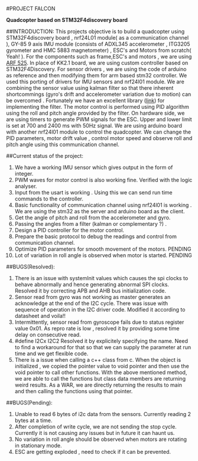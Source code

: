 #PROJECT FALCON

**Quadcopter based on STM32F4discovery board**

##INTRODUCTION:
This projects objective is to build a quadcopter using STM32F4discovery board , nrf24L01 module( as a communication channel ), GY-85 9 axis IMU module (consists of ADXL345 accelerometer , ITG3205 gyrometer and HMC 5883 magnetometer) , ESC's and Motors from scratch( Yeah! ). For the components such as frame,ESC's and motors , we are using [ARF 525](http://www.quadkopters.com/product/arf-kit-rtf-kit-and-frames/arf-525-kit-with-kk-2-1-controller/). In place of KK2.1 board, we are using custom controller based on STM32F4Discovery. For sensor drivers , we are using the code of arduino as reference and then modifying them for arm based stm32 controller. We used this porting of drivers for IMU sensors and nrf24l01 module. We are combining the sensor value using kalman filter so that there inherent shortcommings (gyro's drift and accelerometer variation due to motion) can be overcomed . Fortunately we have an excellent library ([link](https://github.com/TKJElectronics/KalmanFilter)) for implementing the filter. The motor control is performed using PID algorithm using the roll and pitch angle provided by the filter. On hardware side, we are using timers to generate PWM signals for the ESC. Upper and lower limit is set at 700 and 2400 ms with 50Hz signal. We are using arduino board with another nrf24l01 module to control the quadcopter. We can change the PID parameters, motor drift value , control motor speed and observe roll and pitch angle using this communication channel.  

##Current status of the project:
1. We have a working IMU sensor which gives output in the form of integer.
2. PWM waves for motor control is also working fine. Verified with the logic analyser.
3. Input from the usart is working . Using this we can send run time commands to the controller.
4. Basic functionality of communication channel using nrf24l01 is working . We are using the stm32 as the server and arduino board as the client.
5. Get the angle of pitch and roll from the accelerometer and gyro.
6. Passing the angles from a filter (kalman or complementary ?) .
7. Design a PID controller for the motor control.
8. Prepare the basic protocol to debug the readings and control from communication channel. 
9. Optimize PID parameters for smooth movement of the motors. PENDING
10. Lot of variation in roll angle is observed when motor is started. PENDING 

##BUGS(Resolved):

1. There is an issue with systemInit values which causes the spi clocks to behave abnormally and hence generating abnormal SPI clocks.
Resolved it by correcting APB and AHB bus initialization code.
2. Sensor read from gyro was not working as master generates an acknowledge at the end of the I2C cycle. There was issue with sequence of operation in the I2C driver code. Modified it according to datasheet and voila!!
3. Intermittently, sensor read from gyroscope fails due to status register value 0x01. As repro rate is low , resolved it by providing some time delay on consecutive read.
4. #define I2Cx I2C2 
Resolved it by explicitely specifying the name. Need to find a workaround for that so that we can supply the parameter at run time and we get flexible code.
5. There is a issue when calling a c++ class from c. When the object is initialized , we copied the pointer value to void pointer and then use the void pointer to call other functions.
With the above mentioned method, we are able to call the functions but class data members are returning weird results. As a WAR, we are directly returning the results to main and then 
calling the functions using that pointer.

##BUGS(Pending):
1. Unable to read 6 bytes of i2c data from the sensors. Currently reading 2 bytes at a time.
2. After completion of write cycle, we are not sending the stop cycle. Currently it is not causing any issues but in future it can haunt us.
3. No variation in roll angle should be observed when motors are rotating in stationary mode.
4. ESC are getting exploded , need to check if it can be prevented.
